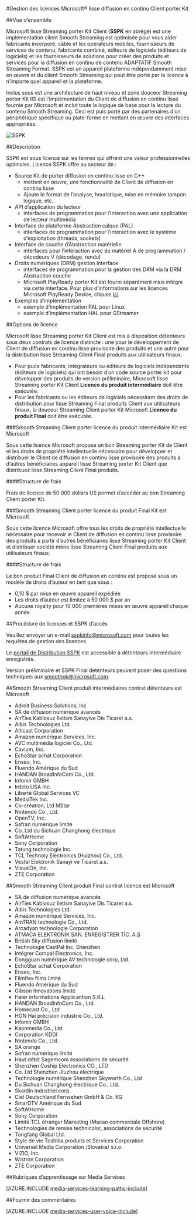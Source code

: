 <properties 
    pageTitle="Gestion des licences Microsoft® lisse diffusion en continu Client porter Kit" 
    description="Découvrez comment Microsoft® lisse Streaming Client porter Kit de licence." 
    services="media-services" 
    documentationCenter="" 
    authors="xpouyat,vsood" 
    manager="erikre" 
    editor=""/>

<tags 
    ms.service="media-services" 
    ms.workload="media" 
    ms.tgt_pltfrm="na" 
    ms.devlang="na" 
    ms.topic="article" 
    ms.date="09/06/2016"  
    ms.author="xpouyat"/>

#<a name="licensing-microsoft-smooth-streaming-client-porting-kit"></a>Gestion des licences Microsoft® lisse diffusion en continu Client porter Kit

##<a name="overview"></a>Vue d’ensemble

Microsoft lisse Streaming porter Kit Client (**SSPK** en abrégé) est une implémentation client Smooth Streaming est optimisée pour vous aider fabricants incorporé, câble et les opérateurs mobiles, fournisseurs de services de contenu, fabricants combiné, éditeurs de logiciels (éditeurs de logiciels) et les fournisseurs de solutions pour créer des produits et services pour la diffusion en continu de contenu ADAPTATIF Smooth Streaming Format. SSPK est un appareil plateforme indépendamment mise en œuvre et du client Smooth Streaming qui peut être porté par la licence à n’importe quel appareil et la plateforme. 

Inclus sous est une architecture de haut niveau et zone douceur Streaming porter Kit IIS est l’implémentation du Client de diffusion en continu lisse fournie par Microsoft et inclut toute la logique de base pour la lecture du contenu Smooth Streaming. Ceci est puis porté par des partenaires d’un périphérique spécifique ou plate-forme en mettant en œuvre des interfaces appropriées. 

![SSPK](./media/media-services-sspk/sspk-arch.png)

##<a name="description"></a>Description

SSPK est sous licence sur les termes qui offrent une valeur professionnelles optimales. Licence SSPK offre au secteur de :

- Source Kit de porter diffusion en continu lisse en C++ 
  - mettent en œuvre, une fonctionnalité de Client de diffusion en continu lisse
  - Ajoute le format de l’analyse, heuristique, mise en mémoire tampon logique, etc..
- API d’application du lecteur 
  - interfaces de programmation pour l’interaction avec une application de lecteur multimédia
- Interface de plateforme Abstraction calque (PAL) 
  - interfaces de programmation pour l’interaction avec le système d’exploitation (threads, sockets)
- Interface de couche d’Abstraction matérielle 
  - interfaces pour l’interaction avec du matériel A de programmation / décodeurs V (décodage, rendu)
- Droits numériques (DRM) gestion Interface 
  - interfaces de programmation pour la gestion des DRM via la DRM Abstraction couche
  - Microsoft PlayReady porter Kit est fourni séparément mais intègre via cette interface. Pour plus d’informations sur les licences Microsoft PlayReady Device, cliquez [ici](http://www.microsoft.com/playready/licensing/device_technology.mspx#pddipdl).
- Exemples d’implémentation 
  - exemple d’implémentation PAL pour Linux
  - exemple d’implémentation HAL pour GStreamer

##<a name="licensing-options"></a>Options de licence

Microsoft lisse Streaming porter Kit Client est mis à disposition détenteurs sous deux contrats de licence distincte : une pour le développement de Client de diffusion en continu lisse provisoire des produits et une autre pour la distribution lisse Streaming Client Final produits aux utilisateurs finaux.
 
- Pour puce fabricants, intégrateurs ou éditeurs de logiciels indépendants (éditeurs de logiciels) qui ont besoin d’un code source porter kit pour développer des produits de version préliminaire, Microsoft lisse Streaming porter Kit Client **Licence du produit intermédiaire** doit être exécutée.
- Pour les fabricants ou les éditeurs de logiciels nécessitant des droits de distribution pour lisse Streaming Final produits Client aux utilisateurs finaux, la douceur Streaming Client porter Kit Microsoft **Licence du produit Final** doit être exécutée.

###<a name="microsoft-smooth-streaming-client-porting-kit-interim-product-license"></a>Smooth Streaming Client porter licence du produit intermédiaire Kit est Microsoft

Sous cette licence Microsoft propose un bon Streaming porter Kit de Client et les droits de propriété intellectuelle nécessaire pour développer et distribuer le Client de diffusion en continu lisse provisoire des produits à d’autres bénéficiaires appareil lisse Streaming porter Kit Client que distribuez lisse Streaming Client Final produits.

####<a name="fee-structure"></a>Structure de frais

Frais de licence de 50 000 dollars US permet d’accéder au bon Streaming Client porter Kit. 

###<a name="microsoft-smooth-streaming-client-porting-kit-final-product-license"></a>Smooth Streaming Client porter licence du produit Final Kit est Microsoft

Sous cette licence Microsoft offre tous les droits de propriété intellectuelle nécessaire pour recevoir le Client de diffusion en continu lisse provisoire des produits à partir d’autres bénéficiaires lisse Streaming porter Kit Client et distribuer société mène lisse Streaming Client Final produits aux utilisateurs finaux.

####<a name="fee-structure"></a>Structure de frais

Le bon produit Final Client de diffusion en continu est proposé sous un modèle de droits d’auteur en tant que sous :

- 0,10 $ par mise en œuvre appareil expédiée
- Les droits d’auteur est limitée à 50 000 $ par an
- Aucune royalty pour 10 000 premières mises en œuvre appareil chaque année 

##<a name="licensing-procedure-and-sspk-access"></a>Procédure de licences et SSPK d’accès

Veuillez envoyer un e-mail [sspkinfo@microsoft.com](mailto:sspkinfo@microsoft.com) pour toutes les requêtes de gestion des licences.

Le [portail de Distribution SSPK](https://microsoft.sharepoint.com/teams/SSPKDOWNLOAD/) est accessible à détenteurs intermédiaire enregistrés.

Version préliminaire et SSPK Final détenteurs peuvent poser des questions techniques aux [smoothpk@microsoft.com](mailto:smoothpk@microsoft.com).

##<a name="microsoft-smooth-streaming-client-interim-product-agreement-licensees"></a>Smooth Streaming Client produit intermédiaires contrat détenteurs est Microsoft

- Adroit Business Solutions, Inc
- SA de diffusion numérique avancés
- AirTies Kablosuz Iletism Sanayive Dis Ticaret a.s.
- Albis Technologies Ltd.
- Alticast Corporation
- Amazon numérique Services, Inc.
- AVC multimédia logiciel Co., Ltd.
- Cavium, Inc.
- EchoStar achat Corporation
- Enseo, Inc.
- Fluendo Amérique du Sud
- HANDAN BroadInfoCom Co., Ltd.
- Infomir GMBH
- Irdeto USA Inc.
- Liberté Global Services VC
- MediaTek Inc.
- Co-création, Ltd MStar
- Nintendo Co., Ltd.
- OpenTV, Inc.
- Safran numérique limité
- Co. Ltd du Sichuan Changhong électrique
- SoftAtHome
- Sony Corporation
- Tatung technologie Inc.
- TCL Technoly Electronics (Huizhou) Co., Ltd.
- Vestel Elektronik Sanayi ve Ticaret a.s.
- VisualOn, Inc.
- ZTE Corporation

##<a name="microsoft-smooth-streaming-client-final-product-agreement-licensees"></a>Smooth Streaming Client produit Final contrat licence est Microsoft

- SA de diffusion numérique avancés
- AirTies Kablosuz Iletism Sanayive Dis Ticaret a.s.
- Albis Technologies Ltd.
- Amazon numérique Services, Inc.
- AmTRAN technologie Co., Ltd.
- Arcadyan technologie Corporation
- ATMACA ELEKTRONİK SAN. ENREGISTRER TİC. A.Ş
- British Sky diffusion limité
- Technologie CastPal Inc. Shenzhen
- Intégrer Compal Electronics, Inc.
- Dongguan numérique AV technologie corp, Ltd.
- EchoStar achat Corporation
- Enseo, Inc.
- Filmflex films limité
- Fluendo Amérique du Sud
- Gibson Innovations limité
- Haier informations Applicantion S.R.L
- HANDAN BroadInfoCom Co., Ltd.
- Homecast Co., Ltd
- HON Hai précision industrie Co., Ltd.
- Infomir GMBH
- Kaonmedia Co., Ltd.
- Corporation KDDI
- Nintendo Co., Ltd.
- SA orange
- Safran numérique limité
- Haut débit Sagemcom associations de sécurité
- Shenzhen Coship Electronics CO., LTD
- Co. Ltd Shenzhen Jiuzhou électrique
- Technologie numérique Shenzhen Skyworth Co., Ltd
- Du Sichuan Changhong électrique Co., Ltd.
- Skardin industriel corp.
- Ciel Deutschland Fernsehen GmbH & Co. KG
- SmarDTV Amérique du Sud
- SoftAtHome
- Sony Corporation
- Limité TCL étranger Marketing (Macao commerciale Offshore)
- Technologies de remise technicolor, associations de sécurité
- Tongfang Global Ltd.
- Style de vie Toshiba produits et Services Corporation
- Universel Media Corporation /Slovakia/ s.r.o.
- VIZIO, Inc.
- Wistron Corporation
- ZTE Corporation

##<a name="media-services-learning-paths"></a>Rubriques d’apprentissage sur Media Services

[AZURE.INCLUDE [media-services-learning-paths-include](../../includes/media-services-learning-paths-include.md)]

##<a name="provide-feedback"></a>Fournir des commentaires

[AZURE.INCLUDE [media-services-user-voice-include](../../includes/media-services-user-voice-include.md)]
